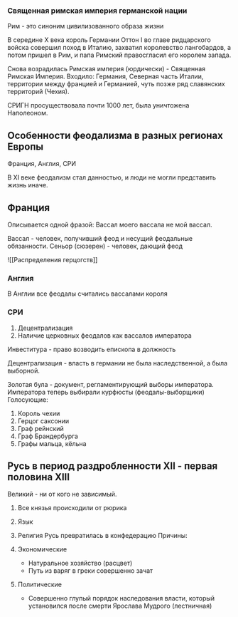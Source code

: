 ### Священная римская империя германской нации

Рим - это синоним цивилизованного образа жизни

В середине X века король Германии Оттон I во главе ридцарского войска совершил поход в Италию, захватил королевство лангобардов, а потом пришел в Рим, и папа Римский правосгласил его королем запада. 

Снова возрадилась Римская империя (юрдически) - Священная Римская Империя.
Входило: Германия, Северная часть Италии, территории между францией и Германией, чуть позже ряд славянских территорий (Чехия).

СРИГН просуществовала почти 1000 лет, была уничтожена Наполеоном.

## Особенности феодализма в разных регионах Европы

Франция, Англия, СРИ

В XI веке феодализм стал данностью, и люди не могли представить жизнь иначе.

## Франция

Описывается одной фразой: Вассал моего вассала не мой вассал.

Вассал - человек, получивший феод и несущий феодальные обязанности. 
Сеньор (сюзерен) - человек, дающий феод 

![[Распределения герцогств]]

### Англия
В Англии все феодалы считались вассалами короля


### СРИ

1. Децентрализация
2. Наличие церковных феодалов как вассалов императора

Инвеститура - право возводить епископа в должность

Децентрализация - власть в германии не была наследственной, а была выборной.

Золотая була - документ, регламентирующий выборы императора. Императора теперь выбирали курфюсты (феодалы-выборщики)
Голосующие:
1. Король чехии
2. Герцог саксонии
3. Граф рейнский
4. Граф Брандербурга
5. Графы мальца, кёльна
## Русь в период раздробленности XII - первая половина XIII

Великий - ни от кого не зависимый. 


1. Все князья происходили от рюрика

2. Язык
3. Религия
Русь превратилась в конфедерацию
Причины:
1. Экономические
	- Натуральное хозяйство (расцвет)
	- Путь из варяг в греки совершенно зачат
2. Политические
	- Совершенно глупый порядок наследования власти, который установился после смерти Ярослава Мудрого (лестничная)